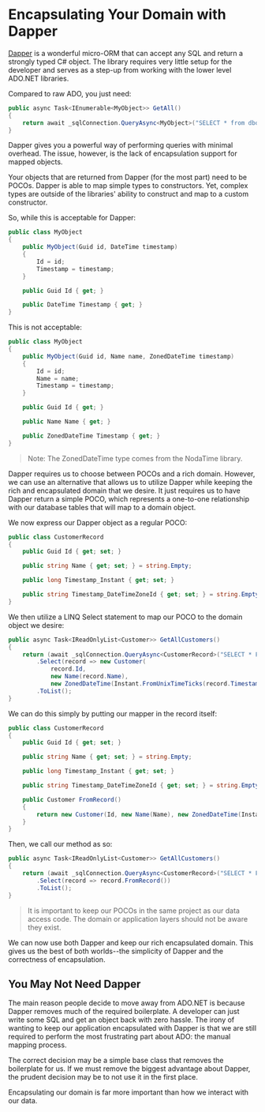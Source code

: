 # Encapsulating Your Domain with Dapper

[Dapper](https://github.com/DapperLib/Dapper) is a wonderful micro-ORM that can accept any SQL and return a strongly typed C# object. The library requires very little setup for the developer and serves as a step-up from working with the lower level ADO.NET libraries.

Compared to raw ADO, you just need:

```csharp
public async Task<IEnumerable<MyObject>> GetAll()
{
    return await _sqlConnection.QueryAsync<MyObject>("SELECT * from dbo.MyTable");
}
```

Dapper gives you a powerful way of performing queries with minimal overhead. The issue, however, is the lack of encapsulation support for mapped objects.

Your objects that are returned from Dapper (for the most part) need to be POCOs. Dapper is able to map simple types to constructors. Yet, complex types are outside of the libraries' ability to construct and map to a custom constructor.

So, while this is acceptable for Dapper:

```csharp
public class MyObject
{
    public MyObject(Guid id, DateTime timestamp)
    {
        Id = id;
        Timestamp = timestamp;
    }

    public Guid Id { get; }

    public DateTime Timestamp { get; }
}
```

This is not acceptable:

```csharp
public class MyObject
{
    public MyObject(Guid id, Name name, ZonedDateTime timestamp)
    {
        Id = id;
        Name = name;
        Timestamp = timestamp;
    }

    public Guid Id { get; }

    public Name Name { get; }

    public ZonedDateTime Timestamp { get; }
}
```

> Note: The ZonedDateTime type comes from the NodaTime library.

Dapper requires us to choose between POCOs and a rich domain. However, we can use an alternative that allows us to utilize Dapper while keeping the rich and encapsulated domain that we desire. It just requires us to have Dapper return a simple POCO, which represents a one-to-one relationship with our database tables that will map to a domain object.

We now express our Dapper object as a regular POCO:

```csharp
public class CustomerRecord
{
    public Guid Id { get; set; }

    public string Name { get; set; } = string.Empty;

    public long Timestamp_Instant { get; set; }

    public string Timestamp_DateTimeZoneId { get; set; } = string.Empty;
}
```

We then utilize a LINQ Select statement to map our POCO to the domain object we desire:

```csharp
public async Task<IReadOnlyList<Customer>> GetAllCustomers()
{
    return (await _sqlConnection.QueryAsync<CustomerRecord>("SELECT * FROM dbo.Customer"))
        .Select(record => new Customer(
            record.Id, 
            new Name(record.Name), 
            new ZonedDateTime(Instant.FromUnixTimeTicks(record.Timestamp_Instant), DateTimeZoneProviders.Bcl[record.Timestamp_DateTimeZoneId])))
        .ToList();
}
```

We can do this simply by putting our mapper in the record itself:

```csharp
public class CustomerRecord
{
    public Guid Id { get; set; }

    public string Name { get; set; } = string.Empty;

    public long Timestamp_Instant { get; set; }

    public string Timestamp_DateTimeZoneId { get; set; } = string.Empty;

    public Customer FromRecord()
    {
        return new Customer(Id, new Name(Name), new ZonedDateTime(Instant.FromUnixTimeTicks(Timestamp_Instant), DateTimeZoneProviders.Bcl[Timestamp_DateTimeZoneId]));
    }
}
```

Then, we call our method as so:

```csharp
public async Task<IReadOnlyList<Customer>> GetAllCustomers()
{
    return (await _sqlConnection.QueryAsync<CustomerRecord>("SELECT * FROM dbo.Customer"))
        .Select(record => record.FromRecord())
        .ToList();
}
```

> It is important to keep our POCOs in the same project as our data access code. The domain or application layers should not be aware they exist.

We can now use both Dapper and keep our rich encapsulated domain. This gives us the best of both worlds--the simplicity of Dapper and the correctness of encapsulation.

## You May Not Need Dapper

The main reason people decide to move away from ADO.NET is because Dapper removes much of the required boilerplate. A developer can just write some SQL and get an object back with zero hassle. The irony of wanting to keep our application encapsulated with Dapper is that we are still required to perform the most frustrating part about ADO: the manual mapping process.

The correct decision may be a simple base class that removes the boilerplate for us. If we must remove the biggest advantage about Dapper, the prudent decision may be to not use it in the first place.

Encapsulating our domain is far more important than how we interact with our data.
